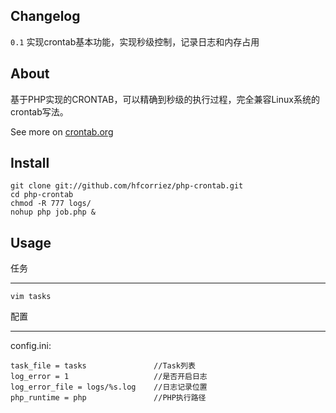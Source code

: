 ## Changelog

`0.1` 实现crontab基本功能，实现秒级控制，记录日志和内存占用

## About

基于PHP实现的CRONTAB，可以精确到秒级的执行过程，完全兼容Linux系统的crontab写法。

See more on [crontab.org](http://crontab.org/)

## Install

    git clone git://github.com/hfcorriez/php-crontab.git   
    cd php-crontab   
    chmod -R 777 logs/   
    nohup php job.php &

## Usage

任务
____
    vim tasks

配置
____
config.ini:

    task_file = tasks               //Task列表   
    log_error = 1                   //是否开启日志   
    log_error_file = logs/%s.log    //日志记录位置   
    php_runtime = php               //PHP执行路径